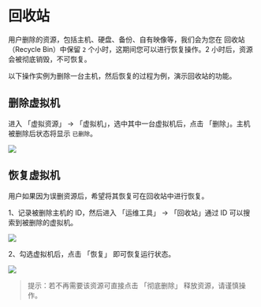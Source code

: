 ---
---

# 回收站 

用户删除的资源，包括主机、硬盘、备份、自有映像等，我们会为您在 回收站（Recycle Bin）中保留 `2` 个小时，这期间您可以进行恢复操作。2 小时后，资源会被彻底销毁，不可恢复。

以下操作实例为删除一台主机，然后恢复的过程为例，演示回收站的功能。

## 删除虚拟机

进入 「虚拟资源」 → 「虚拟机」，选中其中一台虚拟机后，点击 「删除」。主机被删除后状态将显示 `已删除`。

![](https://pek3b.qingstor.com/kubesphere-docs/png/20190415181311.png)

## 恢复虚拟机

用户如果因为误删资源后，希望将其恢复可在回收站中进行恢复。

1、记录被删除主机的 ID，然后进入 「运维工具」 → 「回收站」通过 ID 可以搜索到被删除的虚拟机。

![](https://pek3b.qingstor.com/kubesphere-docs/png/20190525195838.png)

2、勾选虚拟机后，点击 「恢复」 即可恢复运行状态。

![](https://pek3b.qingstor.com/kubesphere-docs/png/20190525200505.png)

> 提示：若不再需要该资源可直接点击 「彻底删除」 释放资源，请谨慎操作。



